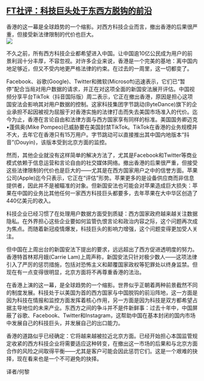 <!--1594374716000-->
[FT社评：科技巨头处于东西方脱钩的前沿](https://cn.ft.com/story/001088493?full=y)
------

<div></div><div class="story-lead">香港的这一幕是全球趋势的一个缩影。对西方科技企业而言，撤出香港的后果很严重，但接受新法律限制的代价也巨大。</div><div class=" story-image image"><img src="https://thumbor.ftacademy.cn/unsafe/1340x754/https://thumbor.ftacademy.cn/unsafe/picture/4/000097184_piclink.jpg"></div><div class="story-body"><div id="story-body-container"><p>不久之前，所有西方科技企业都希望进入中国。让中国逾10亿公民成为用户的前景利润十分丰厚，不容忽视。对许多企业来说，香港是一个完美的基地：离中国内地足够近，但又不受内地更严格法律的约束。在过去的一周里，这一切都变了。</p><p>Facebook、谷歌(Google)、Twitter和微软(Microsoft)迅速表示，它们已“暂停”配合当局对用户数据的请求，并正在对这项全面的新国安法展开评估。中国视频分享平台TikTok（抖音国际版）周二表示，它正在撤出香港，原因是担心这项国安法会影响其对用户数据的控制。这家科技集团字节跳动(ByteDance)旗下的企业承担不起因被视为屈服于对香港实施的法律打击而失去美国市场准入的代价。迄今为止，香港在言论自由和法律方面与西方国家享有同样的标准。美国国务卿迈克•蓬佩奥(Mike Pompeo)已威胁要在美国封禁TikTok。TikTok在香港的业务规模并不大，去年它在香港只有15万用户。字节跳动可以直接推出其中国内地版本“抖音”(Douyin)，该版本受到北京方面的监控。</p><p>然而，其他企业就没有这样简单的解决方法了，尤其是Facebook和Twitter等商业模式依赖于信息运营和言论自由的社交媒体网络。撤出香港的后果很严重，但接受这些法律限制的代价也是巨大的——尤其是在西方国家用户之中的信誉方面。苹果公司(Apple)迄今只表示，它正在“评估”形势。苹果更多的是设备供应商而非信息提供者，因此并不是被瞄准的对象。但新国安法也可能会对苹果造成巨大损失：苹果在中国的业务比其他任何一家西方科技巨头都要多，去年苹果在大中华区创造了440亿美元的收入。</p><p>科技企业已经习惯了在处理用户数据方面受到质疑：西方国家政府越来越关注数据隐私。在外界担心这些企业要如何监管仇恨言论和政治内容之际，这个问题再次成为焦点。而随着新冠疫情爆发，科技巨头的影响力增强，这个问题变得更加受人关注。</p><div  data-o-ads-name="mpu-middle1" class="o-ads in-article-advert" data-o-ads-formats-default="false"  data-o-ads-formats-small="FtcMobileMpu"  data-o-ads-formats-medium="FtcMpu" data-o-ads-formats-large="FtcMpu" data-o-ads-formats-extra="FtcMpu" data-o-ads-targeting="cnpos=middle1;" data-cy='[{"devices":["PC","iPhoneWeb","AndroidWeb","iPhoneApp","AndroidApp"],"pattern":"MPU","position":"Middle1","container":"mpuInStory"}]'></div><p>但中国在上周出台的新国安法下提出的要求，远远超出了西方促进透明度的努力。香港特首林郑月娥(Carrie Lam)上周声称，新国安法只针对极少数人——这项法律引入了严厉的惩罚措施，包括对恐怖主义和颠覆国家政权等犯罪处以终身监禁。但现在有一点变得很明显，北京方面将不再尊重香港的法治。</p><p>在香港上演的这一幕，是全球趋势的一个缩影。世界似乎正朝着两种前景截然不同的制度发展。科技处于以美国为首的西方国家与中国脱钩的前沿阵地，这一方面是因为科技在情报和监控方面发挥着核心作用，另一方面是因为科技是双方都希望占据主导地位的未来产业。东西方之间的争斗并不是件新鲜事：过去十年中，中国屏蔽了谷歌、Facebook、Twitter和Instagram，这帮助中国在基本封闭的国内市场中发展自己的科技巨头，并发展自己的出口能力。</p><p>香港的道路似乎已经确定：它将越来越被拉近北京方面。已经开始担心本国监管规定收紧的西方科技企业将需要适应这种转变，在撤出这一市场的后果和与北京方面合作的风险之间取得平衡——尤其是客户可能会因此惩罚它们。这是一个艰难的抉择，现在看来也是一个不可避免的抉择。</p><p>译者/何黎</p></div><div class="clearfloat"></div></div>
